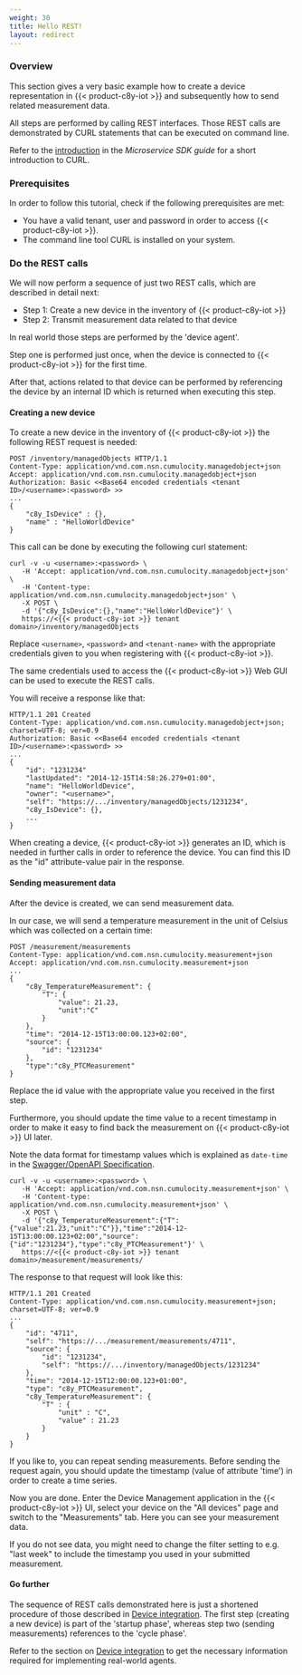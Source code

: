 ```yaml
---
weight: 30
title: Hello REST!
layout: redirect
---
```


### Overview

This section gives a very basic example how to create a device representation in {{< product-c8y-iot >}} and subsequently how to send related measurement data.

All steps are performed by calling REST interfaces. Those REST calls are demonstrated by CURL statements that can be executed on command line.

Refer to the [introduction](/microservice-sdk/rest#overview) in the *Microservice SDK guide* for a short introduction to CURL.


### Prerequisites

In order to follow this tutorial, check if the following prerequisites are met:

-   You have a valid tenant, user and password in order to access {{< product-c8y-iot >}}.
-   The command line tool CURL is installed on your system.


### Do the REST calls

We will now perform a sequence of just two REST calls, which are described in detail next:

-   Step 1: Create a new device in the inventory of {{< product-c8y-iot >}}
-   Step 2: Transmit measurement data related to that device

In real world those steps are performed by the 'device agent'.

Step one is performed just once, when the device is connected to {{< product-c8y-iot >}} for the first time.

After that, actions related to that device can be performed by referencing the device by an internal ID which is returned when executing this step.

#### Creating a new device

To create a new device in the inventory of {{< product-c8y-iot >}} the following REST request is needed:

    POST /inventory/managedObjects HTTP/1.1
    Content-Type: application/vnd.com.nsn.cumulocity.managedobject+json
    Accept: application/vnd.com.nsn.cumulocity.managedobject+json
    Authorization: Basic <<Base64 encoded credentials <tenant ID>/<username>:<password> >>
    ...
    {
        "c8y_IsDevice" : {},
        "name" : "HelloWorldDevice"
    }

This call can be done by executing the following curl statement:

    curl -v -u <username>:<password> \
       -H 'Accept: application/vnd.com.nsn.cumulocity.managedobject+json' \
       -H 'Content-type: application/vnd.com.nsn.cumulocity.managedobject+json' \
       -X POST \
       -d '{"c8y_IsDevice":{},"name":"HelloWorldDevice"}' \
       https://<{{< product-c8y-iot >}} tenant domain>/inventory/managedObjects

Replace `<username>`, `<password>` and `<tenant-name>` with the appropriate credentials given to you when registering with {{< product-c8y-iot >}}.

The same credentials used to access the {{< product-c8y-iot >}} Web GUI can be used to execute the REST calls.

You will receive a response like that:

    HTTP/1.1 201 Created
    Content-Type: application/vnd.com.nsn.cumulocity.managedobject+json; charset=UTF-8; ver=0.9
    Authorization: Basic <<Base64 encoded credentials <tenant ID>/<username>:<password> >>
    ...
    {
        "id": "1231234"
        "lastUpdated": "2014-12-15T14:58:26.279+01:00",
        "name": "HelloWorldDevice",
        "owner": "<username>",
        "self": "https://.../inventory/managedObjects/1231234",
        "c8y_IsDevice": {},
        ...
    }

When creating a device, {{< product-c8y-iot >}} generates an ID, which is needed in further calls in order to reference the device. You can find this ID as the "id" attribute-value pair in the response.


#### Sending measurement data

After the device is created, we can send measurement data.

In our case, we will send a temperature measurement in the unit of Celsius which was collected on a certain time:

    POST /measurement/measurements
    Content-Type: application/vnd.com.nsn.cumulocity.measurement+json
    Accept: application/vnd.com.nsn.cumulocity.measurement+json
    ...
    {
        "c8y_TemperatureMeasurement": {
            "T": {
                "value": 21.23,
                "unit":"C"
            }
        },
        "time": "2014-12-15T13:00:00.123+02:00",
        "source": {
            "id": "1231234"
        },
        "type":"c8y_PTCMeasurement"
    }

Replace the id value with the appropriate value you received in the first step.

Furthermore, you should update the time value to a recent timestamp in order to make it easy to find back the measurement on {{< product-c8y-iot >}} UI later.

Note the data format for timestamp values which is explained as `date-time` in the [Swagger/OpenAPI Specification](https://swagger.io/specification/#data-types).

    curl -v -u <username>:<password> \
       -H 'Accept: application/vnd.com.nsn.cumulocity.measurement+json' \
       -H 'Content-type: application/vnd.com.nsn.cumulocity.measurement+json' \
       -X POST \
       -d '{"c8y_TemperatureMeasurement":{"T":{"value":21.23,"unit":"C"}},"time":"2014-12-15T13:00:00.123+02:00","source":{"id":"1231234"},"type":"c8y_PTCMeasurement"}' \
       https://<{{< product-c8y-iot >}} tenant domain>/measurement/measurements/

The response to that request will look like this:

    HTTP/1.1 201 Created
    Content-Type: application/vnd.com.nsn.cumulocity.measurement+json; charset=UTF-8; ver=0.9
    ...
    {
        "id": "4711",
        "self": "https://.../measurement/measurements/4711",
        "source": {
            "id": "1231234",
            "self": "https://.../inventory/managedObjects/1231234"
        },
        "time": "2014-12-15T12:00:00.123+01:00",
        "type": "c8y_PTCMeasurement",
        "c8y_TemperatureMeasurement": {
            "T" : {
                "unit" : "C",
                "value" : 21.23
            }
        }
    }

If you like to, you can repeat sending measurements. Before sending the request again, you should update the timestamp (value of attribute 'time') in order to create a time series.

Now you are done. Enter the Device Management application in the {{< product-c8y-iot >}} UI, select your device on the "All devices" page and switch to the "Measurements" tab. Here you can see your measurement data.

If you do not see data, you might need to change the filter setting to e.g. "last week" to include the timestamp you used in your submitted measurement.


#### Go further

The sequence of REST calls demonstrated here is just a shortened procedure of those described in [Device integration](/device-sdk/rest#device-integration).
The first step (creating a new device) is part of the 'startup phase', whereas step two (sending measurements) references to the 'cycle phase'.

Refer to the section on [Device integration](/device-sdk/rest#device-integration) to get the necessary information required for implementing
real-world agents.
